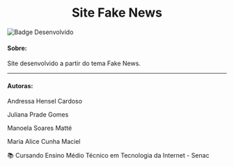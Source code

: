 <h1 align="center"> Site Fake News </h1>

![Badge Desenvolvido](https://img.shields.io/badge/STATUS-DESENVOLVIDO-lightgrey?style=for-the-badge)

<h4> Sobre: </h4>

<p align="justify" > Site desenvolvido a partir do tema Fake News.</p>

<hr>

<h4> Autoras: </h4>

<p> Andressa Hensel Cardoso </p>
<p> Juliana Prade Gomes </p>
<p> Manoela Soares Matté </p>
<p> Maria Alice Cunha Maciel </p>

<p> 📚 Cursando Ensino Médio Técnico em Tecnologia da Internet - Senac </p>
